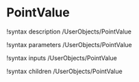 <!-- MOOSE Documentation Stub: Remove this when content is added. -->

# PointValue
!syntax description /UserObjects/PointValue

!syntax parameters /UserObjects/PointValue

!syntax inputs /UserObjects/PointValue

!syntax children /UserObjects/PointValue
